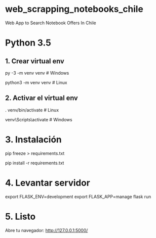 # web_scrapping_notebooks_chile
Web App to Search Notebook Offers In Chile
# Python 3.5
## 1. Crear virtual env
py -3 -m venv venv  # Windows

python3 -m venv venv  # Linux

## 2. Activar el virtual env
. venv/bin/activate  # Linux

venv\Scripts\activate  # Windows

# 3. Instalación
pip freeze > requirements.txt
 
pip install -r requirements.txt  

# 4. Levantar servidor
export FLASK_ENV=development
export FLASK_APP=manage
flask run

# 5. Listo
Abre tu navegador: http://127.0.0.1:5000/

